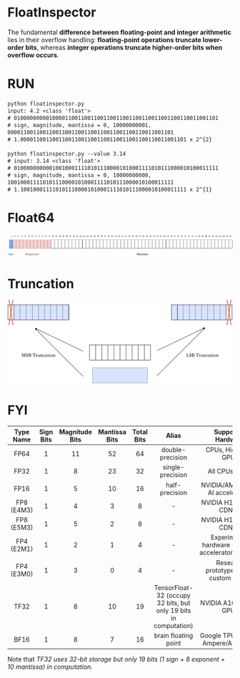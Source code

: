 # FloatInspector
The fundamental **difference between floating-point and integer arithmetic** lies in their overflow handling: **floating-point operations truncate lower-order bits**, whereas **integer operations truncate higher-order bits when overflow occurs**.

# RUN
```shell
python floatinspector.py
input: 4.2 <class 'float'>
# 0100000000010000110011001100110011001100110011001100110011001101
# sign, magnitude, mantissa = 0, 10000000001, 0000110011001100110011001100110011001100110011001101
# 1.0000110011001100110011001100110011001100110011001101 x 2^{2}

python floatinspector.py --value 3.14
# input: 3.14 <class 'float'>
# 0100000000001001000111101011100001010001111010111000010100011111
# sign, magnitude, mantissa = 0, 10000000000, 1001000111101011100001010001111010111000010100011111
# 1.1001000111101011100001010001111010111000010100011111 x 2^{1}
```

# Float64
![image](https://github.com/lulinpeng/FloatInspector/blob/main/resources/float64.png)

# Truncation
![image](https://github.com/lulinpeng/FloatInspector/blob/main/resources/truncation.png)

# FYI
| Type Name | Sign Bits | Magnitude Bits |	Mantissa Bits | Total Bits | Alias | Supported Hardware |
|:--------:| :---------: | :---------:|:--------:| :--------: |  :--------: |  :--------: |
|FP64 | 1 | 11 | 52 | 64| double-precision | CPUs, High-end GPUs | 
|FP32 | 1 | 8 | 23 | 32| single-precision | All CPUs/GPUs |
|FP16 | 1 | 5 | 10 | 16| half-precision | NVIDIA/AMD GPUs, AI accelerators | 
|FP8 (E4M3) | 1 | 4 | 3 | 8| - | NVIDIA H100, AMD CDNA3 |
|FP8 (E5M3) | 1 | 5 | 2 | 8| - | NVIDIA H100, AMD CDNA3 | 
|FP4 (E2M1) | 1 | 2 | 1 | 4| - | Experimental hardware (some AI accelerators/FPGAs) |
|FP4 (E3M0) | 1 | 3 | 0 | 4| - | Research prototypes (e.g., custom chips) |
|TF32 | 1 | 8 | 10 | 19| TensorFloat-32 (occupy 32 bits, but only 19 bits in computation)| NVIDIA A100, H100 GPUs | 
|BF16 | 1 | 8 | 7 | 16| brain floating point | Google TPU, NVIDIA Ampere/Ada GPUs | 

Note that *TF32 uses 32-bit storage but only 19 bits (1 sign + 8 exponent + 10 mantissa) in computation.*

